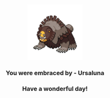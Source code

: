 <p align="center">
    <img src="https://raw.githubusercontent.com/PokeAPI/sprites/master/sprites/pokemon/901.png" width="150" height="150">
</p>
<h3 align="center">You were embraced by - <b>Ursaluna</b></h3>
<h3 align="center">Have a wonderful day!</h3>
